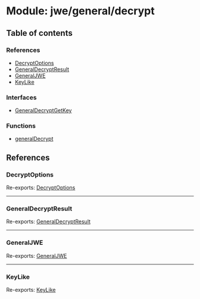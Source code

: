 # Module: jwe/general/decrypt

## Table of contents

### References

- [DecryptOptions](jwe_general_decrypt.md#decryptoptions)
- [GeneralDecryptResult](jwe_general_decrypt.md#generaldecryptresult)
- [GeneralJWE](jwe_general_decrypt.md#generaljwe)
- [KeyLike](jwe_general_decrypt.md#keylike)

### Interfaces

- [GeneralDecryptGetKey](../interfaces/jwe_general_decrypt.GeneralDecryptGetKey.md)

### Functions

- [generalDecrypt](../functions/jwe_general_decrypt.generalDecrypt.md)

## References

### DecryptOptions

Re-exports: [DecryptOptions](../interfaces/types.DecryptOptions.md)

___

### GeneralDecryptResult

Re-exports: [GeneralDecryptResult](../interfaces/types.GeneralDecryptResult.md)

___

### GeneralJWE

Re-exports: [GeneralJWE](../interfaces/types.GeneralJWE.md)

___

### KeyLike

Re-exports: [KeyLike](../types/types.KeyLike.md)
